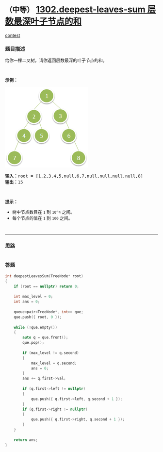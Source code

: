 # `（中等）` [1302.deepest-leaves-sum 层数最深叶子节点的和](https://leetcode-cn.com/problems/deepest-leaves-sum/)

[contest](https://leetcode-cn.com/contest/biweekly-contest-16/problems/deepest-leaves-sum/)

### 题目描述
<p>给你一棵二叉树，请你返回层数最深的叶子节点的和。</p>
<p>&nbsp;</p>
<p><strong>示例：</strong></p>
<p><strong><img alt="" src="./1483_ex1.png" style="height: 265px; width: 273px;"></strong></p>
<pre><strong>输入：</strong>root = [1,2,3,4,5,null,6,7,null,null,null,null,8]
<strong>输出：</strong>15
</pre>

<p>&nbsp;</p>
<p><strong>提示：</strong></p>
<ul>
	<li>树中节点数目在&nbsp;<code>1</code>&nbsp;到&nbsp;<code>10^4</code>&nbsp;之间。</li>
	<li>每个节点的值在&nbsp;<code>1</code>&nbsp;到&nbsp;<code>100</code> 之间。</li>
</ul>

​            

---
### 思路
```

```



### 答题
``` C++
int deepestLeavesSum(TreeNode* root) 
{
	if (root == nullptr) return 0;

	int max_level = 0;
	int ans = 0;

	queue<pair<TreeNode*, int>> que;
	que.push({ root, 0 });

	while (!que.empty())
	{
		auto q = que.front();
		que.pop();

		if (max_level != q.second)
		{
			max_level = q.second;
			ans = 0;
		}
		ans += q.first->val;

		if (q.first->left != nullptr)
		{
			que.push({ q.first->left, q.second + 1 });
		}
		if (q.first->right != nullptr)
		{
			que.push({ q.first->right, q.second + 1 });
		}
	}

	return ans;
}
```




